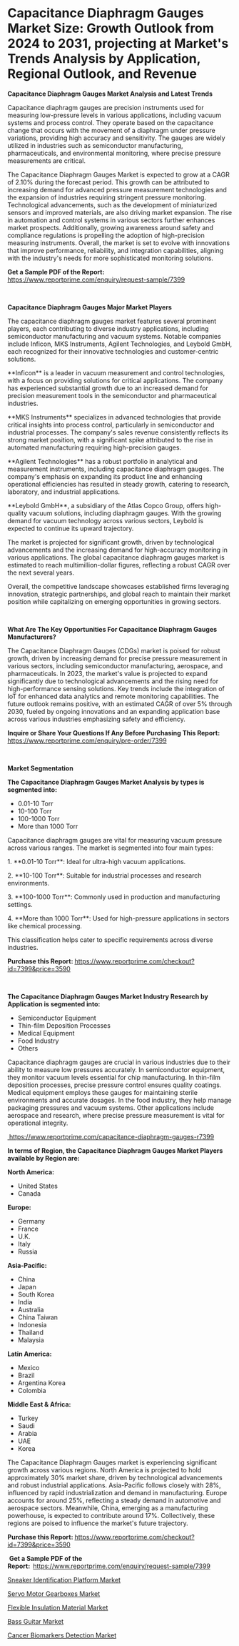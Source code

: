 <p><h1>Capacitance Diaphragm Gauges Market Size: Growth Outlook from 2024 to 2031, projecting at Market's Trends Analysis by Application, Regional Outlook, and Revenue</h1></p><p><strong>Capacitance Diaphragm Gauges Market Analysis and Latest Trends</strong></p>
<p><p>Capacitance diaphragm gauges are precision instruments used for measuring low-pressure levels in various applications, including vacuum systems and process control. They operate based on the capacitance change that occurs with the movement of a diaphragm under pressure variations, providing high accuracy and sensitivity. The gauges are widely utilized in industries such as semiconductor manufacturing, pharmaceuticals, and environmental monitoring, where precise pressure measurements are critical.</p><p>The Capacitance Diaphragm Gauges Market is expected to grow at a CAGR of 2.10% during the forecast period. This growth can be attributed to increasing demand for advanced pressure measurement technologies and the expansion of industries requiring stringent pressure monitoring. Technological advancements, such as the development of miniaturized sensors and improved materials, are also driving market expansion. The rise in automation and control systems in various sectors further enhances market prospects. Additionally, growing awareness around safety and compliance regulations is propelling the adoption of high-precision measuring instruments. Overall, the market is set to evolve with innovations that improve performance, reliability, and integration capabilities, aligning with the industry's needs for more sophisticated monitoring solutions.</p></p>
<p><strong>Get a Sample PDF of the Report:&nbsp;</strong> <a href="https://www.reportprime.com/enquiry/request-sample/7399">https://www.reportprime.com/enquiry/request-sample/7399</a></p>
<p>&nbsp;</p>
<p><strong>Capacitance Diaphragm Gauges Major Market Players</strong></p>
<p><p>The capacitance diaphragm gauges market features several prominent players, each contributing to diverse industry applications, including semiconductor manufacturing and vacuum systems. Notable companies include Inficon, MKS Instruments, Agilent Technologies, and Leybold GmbH, each recognized for their innovative technologies and customer-centric solutions.</p><p>**Inficon** is a leader in vacuum measurement and control technologies, with a focus on providing solutions for critical applications. The company has experienced substantial growth due to an increased demand for precision measurement tools in the semiconductor and pharmaceutical industries.</p><p>**MKS Instruments** specializes in advanced technologies that provide critical insights into process control, particularly in semiconductor and industrial processes. The company's sales revenue consistently reflects its strong market position, with a significant spike attributed to the rise in automated manufacturing requiring high-precision gauges.</p><p>**Agilent Technologies** has a robust portfolio in analytical and measurement instruments, including capacitance diaphragm gauges. The company's emphasis on expanding its product line and enhancing operational efficiencies has resulted in steady growth, catering to research, laboratory, and industrial applications.</p><p>**Leybold GmbH**, a subsidiary of the Atlas Copco Group, offers high-quality vacuum solutions, including diaphragm gauges. With the growing demand for vacuum technology across various sectors, Leybold is expected to continue its upward trajectory.</p><p>The market is projected for significant growth, driven by technological advancements and the increasing demand for high-accuracy monitoring in various applications. The global capacitance diaphragm gauges market is estimated to reach multimillion-dollar figures, reflecting a robust CAGR over the next several years. </p><p>Overall, the competitive landscape showcases established firms leveraging innovation, strategic partnerships, and global reach to maintain their market position while capitalizing on emerging opportunities in growing sectors.</p></p>
<p>&nbsp;</p>
<p><strong>What Are The Key Opportunities For Capacitance Diaphragm Gauges Manufacturers?</strong></p>
<p><p>The Capacitance Diaphragm Gauges (CDGs) market is poised for robust growth, driven by increasing demand for precise pressure measurement in various sectors, including semiconductor manufacturing, aerospace, and pharmaceuticals. In 2023, the market's value is projected to expand significantly due to technological advancements and the rising need for high-performance sensing solutions. Key trends include the integration of IoT for enhanced data analytics and remote monitoring capabilities. The future outlook remains positive, with an estimated CAGR of over 5% through 2030, fueled by ongoing innovations and an expanding application base across various industries emphasizing safety and efficiency.</p></p>
<p><strong>Inquire or Share Your Questions If Any Before Purchasing This Report:</strong> <a href="https://www.reportprime.com/enquiry/pre-order/7399">https://www.reportprime.com/enquiry/pre-order/7399</a></p>
<p>&nbsp;</p>
<p><strong>Market Segmentation</strong></p>
<p><strong>The Capacitance Diaphragm Gauges Market Analysis by types is segmented into:</strong></p>
<p><ul><li>0.01-10 Torr</li><li>10-100 Torr</li><li>100-1000 Torr</li><li>More than 1000 Torr</li></ul></p>
<p><p>Capacitance diaphragm gauges are vital for measuring vacuum pressure across various ranges. The market is segmented into four main types: </p><p>1. **0.01-10 Torr**: Ideal for ultra-high vacuum applications.</p><p>2. **10-100 Torr**: Suitable for industrial processes and research environments. </p><p>3. **100-1000 Torr**: Commonly used in production and manufacturing settings.</p><p>4. **More than 1000 Torr**: Used for high-pressure applications in sectors like chemical processing. </p><p>This classification helps cater to specific requirements across diverse industries.</p></p>
<p><strong>Purchase this Report:&nbsp;</strong><a href="https://www.reportprime.com/checkout?id=7399&price=3590">https://www.reportprime.com/checkout?id=7399&price=3590</a></p>
<p>&nbsp;</p>
<p><strong>The Capacitance Diaphragm Gauges Market Industry Research by Application is segmented into:</strong></p>
<p><ul><li>Semiconductor Equipment</li><li>Thin-film Deposition Processes</li><li>Medical Equipment</li><li>Food Industry</li><li>Others</li></ul></p>
<p><p>Capacitance diaphragm gauges are crucial in various industries due to their ability to measure low pressures accurately. In semiconductor equipment, they monitor vacuum levels essential for chip manufacturing. In thin-film deposition processes, precise pressure control ensures quality coatings. Medical equipment employs these gauges for maintaining sterile environments and accurate dosages. In the food industry, they help manage packaging pressures and vacuum systems. Other applications include aerospace and research, where precise pressure measurement is vital for operational integrity.</p></p>
<p><a href="https://www.reportprime.com/capacitance-diaphragm-gauges-r7399">&nbsp;https://www.reportprime.com/capacitance-diaphragm-gauges-r7399</a></p>
<p><strong>In terms of Region, the Capacitance Diaphragm Gauges Market Players available by Region are:</strong></p>
<p>
    <p> <strong> North America: </strong>
        <ul>
            <li>United States</li>
            <li>Canada</li>
        </ul>
        </p> 
    <p> <strong> Europe: </strong>
        <ul>
            <li>Germany</li>
            <li>France</li>
            <li>U.K.</li>
            <li>Italy</li>
            <li>Russia</li>
        </ul>
        </p> 
    <p> <strong> Asia-Pacific: </strong>
        <ul>
            <li>China</li>
            <li>Japan</li>
            <li>South Korea</li>
            <li>India</li>
            <li>Australia</li>
            <li>China Taiwan</li>
            <li>Indonesia</li>
            <li>Thailand</li>
            <li>Malaysia</li>
        </ul>
        </p> 
    <p> <strong> Latin America: </strong>
        <ul>
            <li>Mexico</li>
            <li>Brazil</li>
            <li>Argentina Korea</li>
            <li>Colombia</li>
        </ul>
        </p> 
    <p> <strong> Middle East & Africa: </strong>
        <ul>
            <li>Turkey</li>
            <li>Saudi</li>
            <li>Arabia</li>
            <li>UAE</li>
            <li>Korea</li>
        </ul>
    </p>
    </p>
<p><p>The Capacitance Diaphragm Gauges market is experiencing significant growth across various regions. North America is projected to hold approximately 30% market share, driven by technological advancements and robust industrial applications. Asia-Pacific follows closely with 28%, influenced by rapid industrialization and demand in manufacturing. Europe accounts for around 25%, reflecting a steady demand in automotive and aerospace sectors. Meanwhile, China, emerging as a manufacturing powerhouse, is expected to contribute around 17%. Collectively, these regions are poised to influence the market's future trajectory.</p></p>
<p><strong>Purchase this Report: </strong><a href="https://www.reportprime.com/checkout?id=7399&price=3590">https://www.reportprime.com/checkout?id=7399&price=3590</a></p>
<p>&nbsp;<strong>Get a Sample PDF of the Report:&nbsp;&nbsp;</strong><a href="https://www.reportprime.com/enquiry/request-sample/7399">https://www.reportprime.com/enquiry/request-sample/7399</a></p>
<p><strong></strong></p>
<p><p><a href="https://issuu.com/reportprime-2/docs/sneaker-identification-platform-mar_1a5bf4a71ece20">Sneaker Identification Platform Market</a></p><p><a href="https://issuu.com/reportprime-2/docs/servo-motor-gearboxes-market-size-2_5c99117e2c4141">Servo Motor Gearboxes Market</a></p><p><a href="https://www.linkedin.com/pulse/how-regional-markets-adapting-flexible-insulation-material-goefe?trackingId=UM7QCqG0QfqQf9BWNDcfvg%3D%3D">Flexible Insulation Material Market</a></p><p><a href="https://www.linkedin.com/pulse/bass-guitar-market-share-size-trends-industry-analysis-report-rndnf?trackingId=31EeFKi3Qu2f3%2FYcjA8m0Q%3D%3D">Bass Guitar Market</a></p><p><a href="https://medium.com/@amanda.hamilton54645/global-perspectives-on-cancer-biomarkers-detection-market-trends-challenges-and-forecast-19acb40b11f5">Cancer Biomarkers Detection Market</a></p></p>
